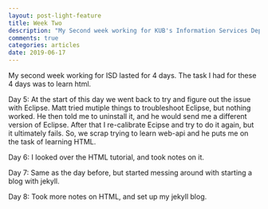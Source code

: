 ```yaml
---
layout: post-light-feature
title: Week Two
description: "My Second week working for KUB's Information Services Dept."
comments: true
categories: articles
date: 2019-06-17
---
```


My second week working for ISD lasted for 4 days. The task I had for these 4 days was to learn html.

Day 5: At the start of this day we went back to try and figure out the issue with Eclipse. Matt tried mutiple things to troubleshoot Eclipse, but nothing worked. He then told me to uninstall it, and he would send me a different version of Eclipse. After that I re-calibrate Ecipse and try to do it again, but it ultimately fails. So, we scrap trying to learn web-api and he puts me on the task of learning HTML.

Day 6: I looked over the HTML tutorial, and took notes on it.

Day 7: Same as the day before, but started messing around with starting a blog with jekyll.

Day 8: Took more notes on HTML, and set up my jekyll blog.